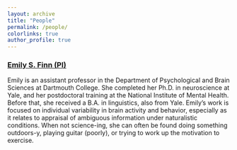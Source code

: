 ```yaml
---
layout: archive
title: "People"
permalink: /people/
colorlinks: true
author_profile: true
---
```


### [Emily S. Finn (PI)](https://thefinnlab.github.io/people/Emily.html)
Emily is an assistant professor in the Department of Psychological and Brain Sciences at Dartmouth College. She completed her Ph.D. in neuroscience at Yale, and her postdoctoral training at the National Institute of Mental Health. Before that, she received a B.A. in linguistics, also from Yale. Emily’s work is focused on individual variability in brain activity and behavior, especially as it relates to appraisal of ambiguous information under naturalistic conditions. When not science-ing, she can often be found doing something outdoors-y, playing guitar (poorly), or trying to work up the motivation to exercise.
